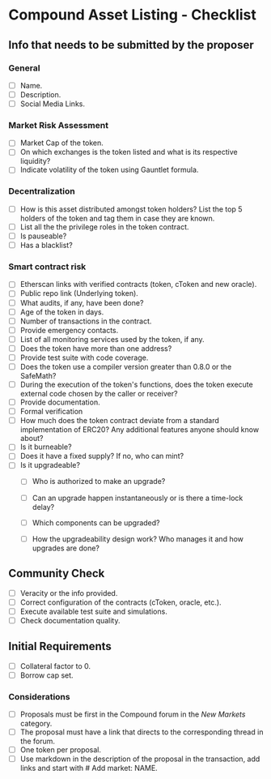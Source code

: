 # Compound Asset Listing - Checklist

## Info that needs to be submitted by the proposer

### General

- [ ] Name.
- [ ] Description.
- [ ] Social Media Links.

### Market Risk Assessment

- [ ] Market Cap of the token.
- [ ] On which exchanges is the token listed and what is its respective liquidity?
- [ ] Indicate volatility of the token using Gauntlet formula.

### Decentralization

- [ ] How is this asset distributed amongst token holders? List the top 5 holders of the token and tag them in case they are known.
- [ ] List all the the privilege roles in the token contract.
- [ ] Is pauseable?
- [ ] Has a blacklist?

### Smart contract risk

- [ ] Etherscan links with verified contracts (token, cToken and new oracle).
- [ ] Public repo link (Underlying token).
- [ ] What audits, if any, have been done?
- [ ] Age of the token in days.
- [ ] Number of transactions in the contract.
- [ ] Provide emergency contacts.
- [ ] List of all monitoring services used by the token, if any.
- [ ] Does the token have more than one address?
- [ ] Provide test suite with code coverage.
- [ ] Does the token use a compiler version greater than 0.8.0 or the SafeMath?
- [ ] During the execution of the token's functions, does the token execute external code chosen by the caller or receiver?
- [ ] Provide documentation.
- [ ] Formal verification
- [ ] How much does the token contract deviate from a standard implementation of ERC20? Any additional features anyone should know about?
- [ ] Is it burneable?
- [ ] Does it have a fixed supply? If no, who can mint?
- [ ] Is it upgradeable?
  - [ ] Who is authorized to make an upgrade?
  - [ ] Can an upgrade happen instantaneously or is there a time-lock delay?
  - [ ] Which components can be upgraded?
  - [ ] How the upgradeability design work? Who manages it and how upgrades are done?


## Community Check

- [ ] Veracity or the info provided.
- [ ] Correct configuration of the contracts (cToken, oracle, etc.).
- [ ] Execute available test suite and simulations.
- [ ] Check documentation quality.

## Initial Requirements

- [ ] Collateral factor to 0.
- [ ] Borrow cap set.

### Considerations

- [ ] Proposals must be first in the Compound forum in the *New Markets* category.
- [ ] The proposal must have a link that directs to the corresponding thread in the forum.
- [ ] One token per proposal.
- [ ] Use markdown in the description of the proposal in the transaction, add links and start with # Add market: NAME.
